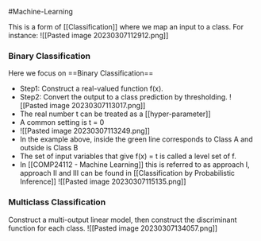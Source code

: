 #Machine-Learning 

This is a form of [[Classification]] where we map an input to a class. For instance:
![[Pasted image 20230307112912.png]]

### Binary Classification
Here we focus on ==Binary Classification==
- Step1: Construct a real-valued function f(x).  
- Step2: Convert the output to a class prediction by thresholding.
![[Pasted image 20230307113017.png]]
- The real number t can be treated as a [[hyper-parameter]]
- A common setting is t = 0
- ![[Pasted image 20230307113249.png]]
- In the example above, inside the green line corresponds to Class A and outside is Class B
- The set of input variables that give f(x) = t is called a level set of f.
- In [[COMP24112 - Machine Learning]] this is referred to as approach I, approach II and III can be found in [[Classification by Probabilistic Inference]]
![[Pasted image 20230307115135.png]]

### Multiclass Classification
Construct a multi-output linear model, then construct the discriminant function for each class.
![[Pasted image 20230307134057.png]]